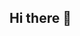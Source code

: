 ## Hi there 👋

<!--
**anglobox/anglobox** is a ✨ _special_ ✨ repository because its `README.md` (this file) appears on your GitHub profile.

Here are some ideas to get you started:

- 🔭 I’m currently working on Exportation Analist
- 🌱 I’m currently learning HTML, JS, CSS
- 👯 I’m looking to collaborate on this course
- 🤔 I’m looking for help with my knowledges
- 💬 Ask me about Anything
- 📫 How to reach me: search for anglobox
- 😄 Pronouns: he/him
- ⚡ Fun fact: I'm a ex cruise member
-->

